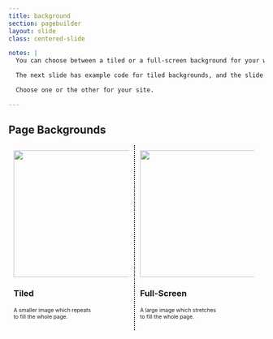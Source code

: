 ```yaml
---
title: background
section: pagebuilder
layout: slide
class: centered-slide

notes: |
  You can choose between a tiled or a full-screen background for your website.

  The next slide has example code for tiled backgrounds, and the slide after it has example code for a full-screen background.

  Choose one or the other for your site.

---
```



## Page Backgrounds

<div class="two-table">

<div>
<img src="/Building-the-Web/slides/workshop/pagebuilder/images/tiled-example.jpg" width="250">
<h3>Tiled</h3>
<p>A smaller image which repeats<br>
to fill the whole page.</p>
</div>

<div>
<img src="/Building-the-Web/slides/workshop/pagebuilder/images/fullscreen-example.jpg" width="250">
<h3>Full-Screen</h3>
<p>A large image which stretches<br>
to fill the whole page.</p>
</div>

</div>

<style>
.two-table div {
    box-sizing: border-box;
    float: left;
    width: 49%;
    border-left: 2px dotted #001E39;
    min-height: 200px;
    padding: 10px;
}

.two-table div p {
    font-size: 75%;
}

.two-table div:first-of-type {
    border: none;
}
</style>
